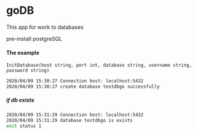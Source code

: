 # goDB
This app for work to databases

pre-install postgreSQL

#### The example
```
InitDatabase(host string, port int, database string, username string, password string)
```

```bash
2020/04/09 15:30:27 Connection host: localhost:5432
2020/04/09 15:30:27 create database testdbgo successfully
```
##### if db exists
```bash
2020/04/09 15:31:29 Connection host: localhost:5432
2020/04/09 15:31:29 database testdbgo is exists
exit status 1
```